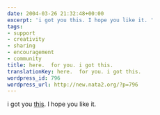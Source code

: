 ```yaml
---
date: 2004-03-26 21:32:48+00:00
excerpt: 'i got you this. I hope you like it. '
tags:
- support
- creativity
- sharing
- encouragement
- community
title: here.  for you. i got this.
translationKey: here.  for you. i got this.
wordpress_id: 796
wordpress_url: http://new.nata2.org/?p=796
---
```


i got you <a href="http://www.margotknight.com/margot.html">this</a>. I hope you like it.